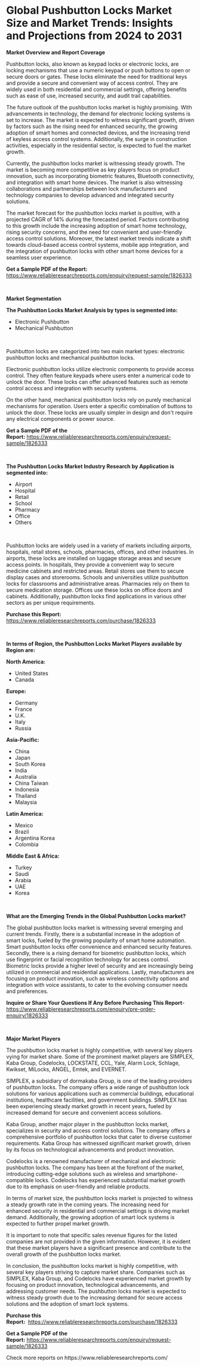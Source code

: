 <p><h1>Global Pushbutton Locks Market Size and Market Trends: Insights and Projections from 2024 to 2031</h1></p><p><strong>Market Overview and Report Coverage</strong></p>
<p><p>Pushbutton locks, also known as keypad locks or electronic locks, are locking mechanisms that use a numeric keypad or push buttons to open or secure doors or gates. These locks eliminate the need for traditional keys and provide a secure and convenient way of access control. They are widely used in both residential and commercial settings, offering benefits such as ease of use, increased security, and audit trail capabilities.</p><p>The future outlook of the pushbutton locks market is highly promising. With advancements in technology, the demand for electronic locking systems is set to increase. The market is expected to witness significant growth, driven by factors such as the rising need for enhanced security, the growing adoption of smart homes and connected devices, and the increasing trend of keyless access control systems. Additionally, the surge in construction activities, especially in the residential sector, is expected to fuel the market growth.</p><p>Currently, the pushbutton locks market is witnessing steady growth. The market is becoming more competitive as key players focus on product innovation, such as incorporating biometric features, Bluetooth connectivity, and integration with smart home devices. The market is also witnessing collaborations and partnerships between lock manufacturers and technology companies to develop advanced and integrated security solutions.</p><p>The market forecast for the pushbutton locks market is positive, with a projected CAGR of 14% during the forecasted period. Factors contributing to this growth include the increasing adoption of smart home technology, rising security concerns, and the need for convenient and user-friendly access control solutions. Moreover, the latest market trends indicate a shift towards cloud-based access control systems, mobile app integration, and the integration of pushbutton locks with other smart home devices for a seamless user experience.</p></p>
<p><strong>Get a Sample PDF of the Report:</strong> <a href="https://www.reliableresearchreports.com/enquiry/request-sample/1826333">https://www.reliableresearchreports.com/enquiry/request-sample/1826333</a></p>
<p>&nbsp;</p>
<p><strong>Market Segmentation</strong></p>
<p><strong>The Pushbutton Locks Market Analysis by types is segmented into:</strong></p>
<p><ul><li>Electronic Pushbutton</li><li>Mechanical Pushbutton</li></ul></p>
<p>&nbsp;</p>
<p><p>Pushbutton locks are categorized into two main market types: electronic pushbutton locks and mechanical pushbutton locks. </p><p>Electronic pushbutton locks utilize electronic components to provide access control. They often feature keypads where users enter a numerical code to unlock the door. These locks can offer advanced features such as remote control access and integration with security systems. </p><p>On the other hand, mechanical pushbutton locks rely on purely mechanical mechanisms for operation. Users enter a specific combination of buttons to unlock the door. These locks are usually simpler in design and don't require any electrical components or power source.</p></p>
<p><strong>Get a Sample PDF of the Report:</strong>&nbsp;<a href="https://www.reliableresearchreports.com/enquiry/request-sample/1826333">https://www.reliableresearchreports.com/enquiry/request-sample/1826333</a></p>
<p>&nbsp;</p>
<p><strong>The Pushbutton Locks Market Industry Research by Application is segmented into:</strong></p>
<p><ul><li>Airport</li><li>Hospital</li><li>Retail</li><li>School</li><li>Pharmacy</li><li>Office</li><li>Others</li></ul></p>
<p>&nbsp;</p>
<p><p>Pushbutton locks are widely used in a variety of markets including airports, hospitals, retail stores, schools, pharmacies, offices, and other industries. In airports, these locks are installed on luggage storage areas and secure access points. In hospitals, they provide a convenient way to secure medicine cabinets and restricted areas. Retail stores use them to secure display cases and storerooms. Schools and universities utilize pushbutton locks for classrooms and administrative areas. Pharmacies rely on them to secure medication storage. Offices use these locks on office doors and cabinets. Additionally, pushbutton locks find applications in various other sectors as per unique requirements.</p></p>
<p><strong>Purchase this Report:</strong>&nbsp; <a href="https://www.reliableresearchreports.com/purchase/1826333">https://www.reliableresearchreports.com/purchase/1826333</a></p>
<p>&nbsp;</p>
<p><strong>In terms of Region, the Pushbutton Locks Market Players available by Region are:</strong></p>
<p>
    <p> <strong> North America: </strong>
        <ul>
            <li>United States</li>
            <li>Canada</li>
        </ul>
        </p> 
    <p> <strong> Europe: </strong>
        <ul>
            <li>Germany</li>
            <li>France</li>
            <li>U.K.</li>
            <li>Italy</li>
            <li>Russia</li>
        </ul>
        </p> 
    <p> <strong> Asia-Pacific: </strong>
        <ul>
            <li>China</li>
            <li>Japan</li>
            <li>South Korea</li>
            <li>India</li>
            <li>Australia</li>
            <li>China Taiwan</li>
            <li>Indonesia</li>
            <li>Thailand</li>
            <li>Malaysia</li>
        </ul>
        </p> 
    <p> <strong> Latin America: </strong>
        <ul>
            <li>Mexico</li>
            <li>Brazil</li>
            <li>Argentina Korea</li>
            <li>Colombia</li>
        </ul>
        </p> 
    <p> <strong> Middle East & Africa: </strong>
        <ul>
            <li>Turkey</li>
            <li>Saudi</li>
            <li>Arabia</li>
            <li>UAE</li>
            <li>Korea</li>
        </ul>
    </p>
    </p>
<p>&nbsp;</p>
<p><strong>What are the Emerging Trends in the Global Pushbutton Locks market?</strong></p>
<p><p>The global pushbutton locks market is witnessing several emerging and current trends. Firstly, there is a substantial increase in the adoption of smart locks, fueled by the growing popularity of smart home automation. Smart pushbutton locks offer convenience and enhanced security features. Secondly, there is a rising demand for biometric pushbutton locks, which use fingerprint or facial recognition technology for access control. Biometric locks provide a higher level of security and are increasingly being utilized in commercial and residential applications. Lastly, manufacturers are focusing on product innovation, such as wireless connectivity options and integration with voice assistants, to cater to the evolving consumer needs and preferences.</p></p>
<p><strong>Inquire or Share Your Questions If Any Before Purchasing This Report</strong>- <a href="https://www.reliableresearchreports.com/enquiry/pre-order-enquiry/1826333">https://www.reliableresearchreports.com/enquiry/pre-order-enquiry/1826333</a></p>
<p>&nbsp;</p>
<p><strong>Major Market Players</strong></p>
<p><p>The pushbutton locks market is highly competitive, with several key players vying for market share. Some of the prominent market players are SIMPLEX, Kaba Group, Codelocks, LOCKSTATE, CCL, Yale, Alarm Lock, Schlage, Kwikset, MiLocks, ANGEL, Emtek, and EVERNET.</p><p>SIMPLEX, a subsidiary of dormakaba Group, is one of the leading providers of pushbutton locks. The company offers a wide range of pushbutton lock solutions for various applications such as commercial buildings, educational institutions, healthcare facilities, and government buildings. SIMPLEX has been experiencing steady market growth in recent years, fueled by increased demand for secure and convenient access solutions.</p><p>Kaba Group, another major player in the pushbutton locks market, specializes in security and access control solutions. The company offers a comprehensive portfolio of pushbutton locks that cater to diverse customer requirements. Kaba Group has witnessed significant market growth, driven by its focus on technological advancements and product innovation.</p><p>Codelocks is a renowned manufacturer of mechanical and electronic pushbutton locks. The company has been at the forefront of the market, introducing cutting-edge solutions such as wireless and smartphone-compatible locks. Codelocks has experienced substantial market growth due to its emphasis on user-friendly and reliable products.</p><p>In terms of market size, the pushbutton locks market is projected to witness a steady growth rate in the coming years. The increasing need for enhanced security in residential and commercial settings is driving market demand. Additionally, the growing adoption of smart lock systems is expected to further propel market growth.</p><p>It is important to note that specific sales revenue figures for the listed companies are not provided in the given information. However, it is evident that these market players have a significant presence and contribute to the overall growth of the pushbutton locks market.</p><p>In conclusion, the pushbutton locks market is highly competitive, with several key players striving to capture market share. Companies such as SIMPLEX, Kaba Group, and Codelocks have experienced market growth by focusing on product innovation, technological advancements, and addressing customer needs. The pushbutton locks market is expected to witness steady growth due to the increasing demand for secure access solutions and the adoption of smart lock systems.</p></p>
<p><strong>Purchase this Report:</strong>&nbsp;&nbsp;<a href="https://www.reliableresearchreports.com/purchase/1826333">https://www.reliableresearchreports.com/purchase/1826333</a></p>
<p></p>
<p><strong>Get a Sample PDF of the Report:</strong>&nbsp;<a href="https://www.reliableresearchreports.com/enquiry/request-sample/1826333">https://www.reliableresearchreports.com/enquiry/request-sample/1826333</a></p>
<p>Check more reports on https://www.reliableresearchreports.com/</p>